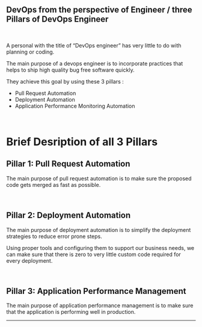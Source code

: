 ## DevOps from the perspective of Engineer / three Pillars of DevOps Engineer

<br>

A personal with the title of “DevOps engineer” has very little to do with planning or coding.

The main purpose of a devops engineer is to incorporate practices that helps to ship high quality bug free software quickly.

They achieve this goal by using these 3 pillars :

- Pull Request Automation
- Deployment Automation
- Application Performance Monitoring Automation

<br>

# Brief Desription of all 3 Pillars

## Pillar 1: Pull Request Automation

The main purpose of pull request automation is to make sure the proposed code gets merged as fast as possible.

<br>

## Pillar 2: Deployment Automation

The main purpose of deployment automation is to simplify the deployment strategies to reduce error prone steps.

Using proper tools and configuring them to support our business needs, we can make sure that there is zero to very little custom code required for every deployment.

<br>

## Pillar 3: Application Performance Management

The main purpose of application performance management is to make sure that the application is performing well in production.

<hr>
<br>
